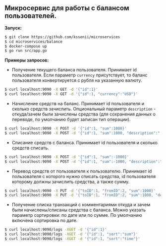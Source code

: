 ## Микросервис для работы с балансом пользователей.

**Запуск:**

```bash
$ git clone https://github.com/kssenii/microservices
$ cd microservices/balance
$ docker-compose up
$ go run src/app.go
```

**Примеры запросов:**

-   Получение текущего баланса пользователя. Принимает id пользователя. Если параметр `currency` присутствует, то баланс пользователя конвертируется с рубля на указанную валюту.

```bash
$ curl localhost:9090 -X GET -d '{"id":1}' 
$ curl localhost:9090 -X GET -d '{"id":1, "currency":"USD"}' 
```

-   Начисление средств на баланс. Принимает id пользователя и сколько средств зачислить. Опциональный параметр `description` - откуда/зачем были зачислены средства (для сохранения данных о переводе, по умолчанию будет записан тип операции).

```bash
$ curl localhost:9090 -X POST -d '{"id":1, "sum":1000}'
$ curl localhost:9090 -X POST -d '{"id":1, "sum":1000, "description":"..."}'
```

-   Списание средств с баланса. Принимает id пользователя и сколько средств списать.

```bash
$ curl localhost:9090 -X POST -d '{"id":1, "sum":-1000}'
$ curl localhost:9090 -X POST -d '{"id":1, "sum":-1000, "description":"..."}'
```

-   Перевод средств от пользователя к пользователю. Принимает id пользователя с которого нужно списать средства, id пользователя которому должны зачислить средства, а также сумму.

```bash
$ curl localhost:9090 -X PUT -d '{"toID":1, "fromID":2, "sum":1000}'
$ curl localhost:9090 -X PUT -d '{"toID":1, "fromID":2, "sum":1000, "description":"..."}'
```

-   Получение списка транзакций с комментариями откуда и зачем были начислены/списаны средства с баланса. Можно указать параметр сортировки: по дате или по сумме. По умолчанию включена сортировка по дате.

```bash
$ curl localhost:9090/logs -XGET -d '{"id":1}'
$ curl localhost:9090/logs -XGET -d '{"id":1, "sort":"sum"}'
$ curl localhost:9090/logs -XGET -d '{"id":1, "sort":"time"}'
```